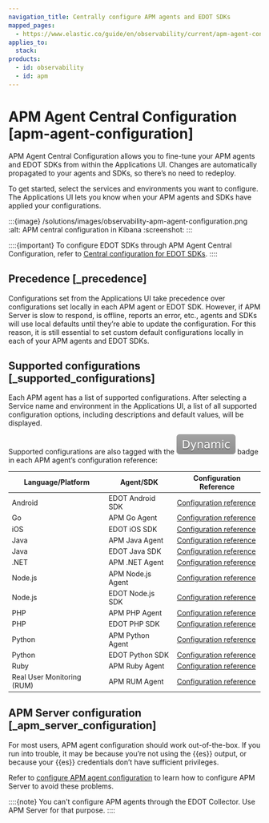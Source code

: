 ```yaml
---
navigation_title: Centrally configure APM agents and EDOT SDKs
mapped_pages:
  - https://www.elastic.co/guide/en/observability/current/apm-agent-configuration.html
applies_to:
  stack:
products:
  - id: observability
  - id: apm
---
```


# APM Agent Central Configuration [apm-agent-configuration]

APM Agent Central Configuration allows you to fine-tune your APM agents and EDOT SDKs from within the Applications UI. Changes are automatically propagated to your agents and SDKs, so there’s no need to redeploy.

To get started, select the services and environments you want to configure. The Applications UI lets you know when your APM agents and SDKs have applied your configurations.

:::{image} /solutions/images/observability-apm-agent-configuration.png
:alt: APM central configuration in Kibana
:screenshot:
:::

::::{important}
To configure EDOT SDKs through APM Agent Central Configuration, refer to [Central configuration for EDOT SDKs](opentelemetry://reference/central-configuration.md).
::::

## Precedence [_precedence]

Configurations set from the Applications UI take precedence over configurations set locally in each APM agent or EDOT SDK. However, if APM Server is slow to respond, is offline, reports an error, etc., agents and SDKs will use local defaults until they’re able to update the configuration. For this reason, it is still essential to set custom default configurations locally in each of your APM agents and EDOT SDKs.

## Supported configurations [_supported_configurations]

Each APM agent has a list of supported configurations. After selecting a Service name and environment in the Applications UI, a list of all supported configuration options, including descriptions and default values, will be displayed.

Supported configurations are also tagged with the ![dynamic config](/solutions/images/observability-dynamic-config.svg "") badge in each APM agent’s configuration reference:

| Language/Platform | Agent/SDK | Configuration Reference |
| --- | --- | --- |
| Android | EDOT Android SDK | [Configuration reference](opentelemetry://reference/edot-sdks/android/configuration.md) |
| Go | APM Go Agent | [Configuration reference](apm-agent-go://reference/configuration.md) |
| iOS | EDOT iOS SDK | [Configuration reference](opentelemetry://reference/edot-sdks/ios/configuration.md) |
| Java | APM Java Agent | [Configuration reference](apm-agent-java://reference/configuration.md) |
| Java | EDOT Java SDK | [Configuration reference](opentelemetry://reference/edot-sdks/java/configuration.md) |
| .NET | APM .NET Agent | [Configuration reference](apm-agent-dotnet://reference/configuration.md) |
| Node.js | APM Node.js Agent | [Configuration reference](apm-agent-nodejs://reference/configuration.md) |
| Node.js | EDOT Node.js SDK | [Configuration reference](opentelemetry://reference/edot-sdks/nodejs/configuration.md) |
| PHP | APM PHP Agent | [Configuration reference](apm-agent-php://reference/configuration.md) |
| PHP | EDOT PHP SDK | [Configuration reference](opentelemetry://reference/edot-sdks/php/configuration.md) |
| Python | APM Python Agent | [Configuration reference](apm-agent-python://reference/configuration.md) |
| Python | EDOT Python SDK | [Configuration reference](opentelemetry://reference/edot-sdks/python/configuration.md) |
| Ruby | APM Ruby Agent | [Configuration reference](apm-agent-ruby://reference/configuration.md) |
| Real User Monitoring (RUM) | APM RUM Agent | [Configuration reference](apm-agent-rum-js://reference/configuration.md) |

## APM Server configuration [_apm_server_configuration]

For most users, APM agent configuration should work out-of-the-box. If you run into trouble, it may be because you’re not using the {{es}} output, or because your {{es}} credentials don’t have sufficient privileges.

Refer to [configure APM agent configuration](/solutions/observability/apm/configure-apm-agent-central-configuration.md) to learn how to configure APM Server to avoid these problems.

::::{note}
You can't configure APM agents through the EDOT Collector. Use APM Server for that purpose.
::::
